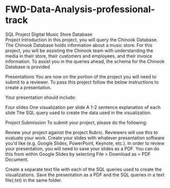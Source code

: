 # FWD-Data-Analysis-professional-track
SQL Project Digital Music Store Database  
Project Introduction
In this project, you will query the Chinook Database. The Chinook Database holds information about a music store. For this project, you will be assisting the Chinook team with understanding the media in their store, their customers and employees, and their invoice information. To assist you in the queries ahead, the schema for the Chinook Database is provided

Presentations
You are now on the portion of the project you will need to submit to a reviewer. To pass this project follow the below instructions to create a presentation.

Your presentation should include:

Four slides One visualization per slide A 1-2 sentence explanation of each slide The SQL query used to create the data used in the visualization.

Project Submission
To submit your project, please do the following:

Review your project against the project Rubric. Reviewers will use this to evaluate your work. Create your slides with whatever presentation software you'd like (e.g. Google Slides, PowerPoint, Keynote, etc.). In order to review your presentation, you will need to save your slides as a PDF. You can do this from within Google Slides by selecting File > Download as > PDF Document.

Create a separate text file with each of the SQL queries used to create the visualizations. Save the presentation as a PDF and the SQL queries in a text file(.txt) in the same folder.
